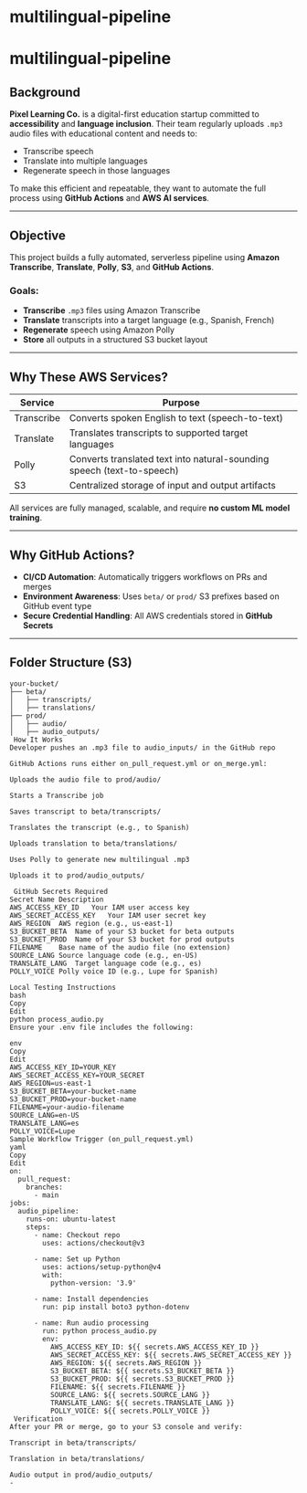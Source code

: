 # multilingual-pipeline

# multilingual-pipeline

##  Background

**Pixel Learning Co.** is a digital-first education startup committed to **accessibility** and **language inclusion**. Their team regularly uploads `.mp3` audio files with educational content and needs to:

- Transcribe speech
- Translate into multiple languages
- Regenerate speech in those languages

To make this efficient and repeatable, they want to automate the full process using **GitHub Actions** and **AWS AI services**.

---

##  Objective

This project builds a fully automated, serverless pipeline using **Amazon Transcribe**, **Translate**, **Polly**, **S3**, and **GitHub Actions**.

###  Goals:
- **Transcribe** `.mp3` files using Amazon Transcribe
- **Translate** transcripts into a target language (e.g., Spanish, French)
- **Regenerate** speech using Amazon Polly
- **Store** all outputs in a structured S3 bucket layout

---

##  Why These AWS Services?

| Service     | Purpose                                                             |
|-------------|---------------------------------------------------------------------|
| Transcribe  | Converts spoken English to text (speech-to-text)                   |
| Translate   | Translates transcripts to supported target languages               |
| Polly       | Converts translated text into natural-sounding speech (text-to-speech) |
| S3          | Centralized storage of input and output artifacts                  |

All services are fully managed, scalable, and require **no custom ML model training**.

---

##  Why GitHub Actions?

-  **CI/CD Automation**: Automatically triggers workflows on PRs and merges
-  **Environment Awareness**: Uses `beta/` or `prod/` S3 prefixes based on GitHub event type
-  **Secure Credential Handling**: All AWS credentials stored in **GitHub Secrets**

---

##  Folder Structure (S3)

```text
your-bucket/
├── beta/
│   ├── transcripts/
│   ├── translations/
├── prod/
│   ├── audio/
│   ├── audio_outputs/
 How It Works
Developer pushes an .mp3 file to audio_inputs/ in the GitHub repo

GitHub Actions runs either on_pull_request.yml or on_merge.yml:

Uploads the audio file to prod/audio/

Starts a Transcribe job

Saves transcript to beta/transcripts/

Translates the transcript (e.g., to Spanish)

Uploads translation to beta/translations/

Uses Polly to generate new multilingual .mp3

Uploads it to prod/audio_outputs/

 GitHub Secrets Required
Secret Name	Description
AWS_ACCESS_KEY_ID	Your IAM user access key
AWS_SECRET_ACCESS_KEY	Your IAM user secret key
AWS_REGION	AWS region (e.g., us-east-1)
S3_BUCKET_BETA	Name of your S3 bucket for beta outputs
S3_BUCKET_PROD	Name of your S3 bucket for prod outputs
FILENAME	Base name of the audio file (no extension)
SOURCE_LANG	Source language code (e.g., en-US)
TRANSLATE_LANG	Target language code (e.g., es)
POLLY_VOICE	Polly voice ID (e.g., Lupe for Spanish)

Local Testing Instructions
bash
Copy
Edit
python process_audio.py
Ensure your .env file includes the following:

env
Copy
Edit
AWS_ACCESS_KEY_ID=YOUR_KEY
AWS_SECRET_ACCESS_KEY=YOUR_SECRET
AWS_REGION=us-east-1
S3_BUCKET_BETA=your-bucket-name
S3_BUCKET_PROD=your-bucket-name
FILENAME=your-audio-filename
SOURCE_LANG=en-US
TRANSLATE_LANG=es
POLLY_VOICE=Lupe
Sample Workflow Trigger (on_pull_request.yml)
yaml
Copy
Edit
on:
  pull_request:
    branches:
      - main
jobs:
  audio_pipeline:
    runs-on: ubuntu-latest
    steps:
      - name: Checkout repo
        uses: actions/checkout@v3

      - name: Set up Python
        uses: actions/setup-python@v4
        with:
          python-version: '3.9'

      - name: Install dependencies
        run: pip install boto3 python-dotenv

      - name: Run audio processing
        run: python process_audio.py
        env:
          AWS_ACCESS_KEY_ID: ${{ secrets.AWS_ACCESS_KEY_ID }}
          AWS_SECRET_ACCESS_KEY: ${{ secrets.AWS_SECRET_ACCESS_KEY }}
          AWS_REGION: ${{ secrets.AWS_REGION }}
          S3_BUCKET_BETA: ${{ secrets.S3_BUCKET_BETA }}
          S3_BUCKET_PROD: ${{ secrets.S3_BUCKET_PROD }}
          FILENAME: ${{ secrets.FILENAME }}
          SOURCE_LANG: ${{ secrets.SOURCE_LANG }}
          TRANSLATE_LANG: ${{ secrets.TRANSLATE_LANG }}
          POLLY_VOICE: ${{ secrets.POLLY_VOICE }}
 Verification
After your PR or merge, go to your S3 console and verify:

Transcript in beta/transcripts/

Translation in beta/translations/

Audio output in prod/audio_outputs/
-
